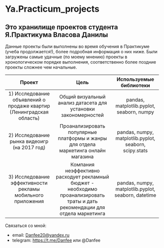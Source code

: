 # Ya.Practicum_projects

## Это хранилище проектов студента Я.Практикума Власова Данилы

Данные проекты были выполнены во время обучения в Практикуме (учеба продолжается!), более подробная информация о них ниже. Были загружены самые удачные (по моему мнению) проекты в хронологическом порядке выполнения, соответственно более поздние проекты сложнее чем начальные.

| Проект                        | Цель                   | Используемые библиотеки     |
| :---------------------------: |:---------------------------: |:---------------------------:|
|1) Исследование объявлений о продаже квартир (Ленинградская область)|Общий визуальный анализ датасета для установки закономерностей|pandas, matplotlib.pyplot, seaborn, numpy|
|2) Исследование рынка видеоигр (на 2017 год)|Проанализировать популярные платформы и жанры для отдела маркетинга онлайн магазина|pandas, numpy, matplotlib.pyplot, seaborn, scipy.stats|
|3) Исследование эффективности рекламы мобильного приложения|Компания неэффективно расходует рекламный бюджет - необходимо проанализировать траты и дать рекомендации для отдела маркетинга|pandas, numpy, matplotlib.pyplot, seaborn, datetime|


Связаться со мной:
- email: Danfee20@yandex.ru
- telegram: https://t.me/Danfee или @Danfee

